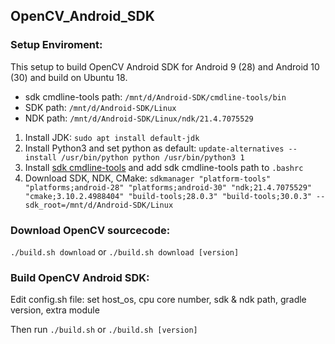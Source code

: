 ## OpenCV_Android_SDK

### Setup Enviroment:

This setup to build OpenCV Android SDK for Android 9 (28) and Android 10 (30) and build on Ubuntu 18.
- sdk cmdline-tools path: `/mnt/d/Android-SDK/cmdline-tools/bin`
- SDK path: `/mnt/d/Android-SDK/Linux`
- NDK path: `/mnt/d/Android-SDK/Linux/ndk/21.4.7075529`

1. Install JDK: `sudo apt install default-jdk`
2. Install Python3 and set python as default: `update-alternatives --install /usr/bin/python python /usr/bin/python3 1`
3. Install [sdk cmdline-tools](https://developer.android.com/studio#command-tools "sdk cmdline-tools") and add sdk cmdline-tools path to `.bashrc`
4. Download SDK, NDK, CMake: `sdkmanager "platform-tools" "platforms;android-28" "platforms;android-30" "ndk;21.4.7075529" "cmake;3.10.2.4988404" "build-tools;28.0.3" "build-tools;30.0.3" --sdk_root=/mnt/d/Android-SDK/Linux`

### Download OpenCV sourcecode:

`./build.sh download` or `./build.sh download [version]`

### Build OpenCV Android SDK:
Edit config.sh file: set host_os, cpu core number, sdk & ndk path, gradle version, extra module

Then run `./build.sh` or `./build.sh [version]`
